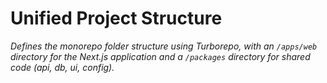 # **Unified Project Structure**

*Defines the monorepo folder structure using Turborepo, with an `/apps/web` directory for the Next.js application and a `/packages` directory for shared code (api, db, ui, config).*